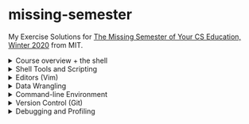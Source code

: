 # missing-semester
My Exercise Solutions for [The Missing Semester of Your CS Education, Winter 2020](https://missing.csail.mit.edu/2020/) from MIT.

<details>
<summary>Course overview + the shell</summary>

1. ``` sh
   $ echo $SHELL
   /bin/bash
   ```
2. ``` sh
   $ mkdir /tmp/missing
   ```
3. ``` sh
   $ man touch
   ```
4. ``` sh
   $ touch /tmp/missing/semester
   ```
5. ``` sh
   $ echo '#!/bin/sh' > /tmp/missing/semester
   $ echo 'curl --head --silent https://missing.csail.mit.edu' >> /tmp/missing/semester
   ```
6. ``` sh
   $ /tmp/missing/semester
   -bash: /tmp/missing/semester: Permission denied
   $ ls -l /tmp/missing/semester
   -rw-r--r--  1 kumatheworld  wheel  61 Jun 30 19:20 /tmp/missing/semester
   ```
7. This works because it only needs the read permission unlike the previous one that needs the execute permission.
   ``` sh
   $ sh /tmp/missing/semester
   HTTP/2 200
   server: GitHub.com
   content-type: text/html; charset=utf-8
   last-modified: Sat, 26 Jun 2021 10:14:39 GMT
   access-control-allow-origin: *
   etag: "60d6fe0f-1f31"
   expires: Sat, 26 Jun 2021 18:02:11 GMT
   cache-control: max-age=600
   x-proxy-cache: MISS
   x-github-request-id: E25A:3CCC:1CEDC6:1F2376:60D7694B
   accept-ranges: bytes
   date: Wed, 30 Jun 2021 10:29:43 GMT
   via: 1.1 varnish
   age: 385
   x-served-by: cache-hnd18744-HND
   x-cache: HIT
   x-cache-hits: 1
   x-timer: S1625048984.682678,VS0,VE1
   vary: Accept-Encoding
   x-fastly-request-id: af16a01b69ff7c7a566e819ede35ff74bfc59970
   content-length: 7985
   ```
8. ``` sh
   $ man chmod
   ```
9. The first line of `/tmp/missing/semester` right after the shebang `#!` tells the shell what program to run. In our case, that is `/bin/sh`.
   ``` sh
   $ chmod u+x /tmp/missing/semester
   $ /tmp/missing/semester
   (command output shown)
   ```
0. ``` sh
   $ /tmp/missing/semester | grep "last-modified" > ~/last-modified.txt
   ```
</details>

<details>
<summary>Shell Tools and Scripting</summary>

1. The following command lists the files under `$dir` in that way.
   ``` sh
   $ ls -alhtG "$dir"
   ```
2. ``` sh
   marco() {
      export MARCO=$(pwd)
   }

   polo() {
      cd "$MARCO"
   }
   ```
3. Assuming the given script is named `magic.sh`, the following script is what we want.
   ``` sh
   #!/usr/bin/env bash

   file=output.txt
   > $file
   while [ $? -eq 0 ]; do
      ./magic.sh >> $file 2>&1
   done

   cat $file
   n=$(wc -l < $file | sed 's/ //g' | xargs -I{} expr {} - 1)
   echo "It took $n runs to fail"
   ```
4. On MacOS, the following command creates `htmls.zip` that has all `.html` files under `$dir` or its subdirectories.
   ``` sh
   $ find "$dir" -name "*.html" -print0 | xargs -0 zip htmls.zip
   ```
5. On MacOS, the following command lists all files under `$dir` or its subdirectories by recency. To get the most recently changed file only, pipe it to `head -n1`.
   ``` sh
   $ find "$dir" -type f -print0 | xargs -0 ls -lt
   ```
</details>

<details>
<summary>Editors (Vim)</summary>

1. Done.
2. Done.
3. Done.
4. Done.
5. Ok I will try.
6. Skipped for now.
7. Skipped for now.
8. I followed the [macros](https://missing.csail.mit.edu/2020/editors/#macros) section and got [example-data.json](example-data.json). Note that you have to undo the changes made by the intermediate macros `e` and `p`.
</details>

<details>
<summary>Data Wrangling</summary>

1. Done.
2. Look at the following command.
   ``` sh
   $ grep -i "a.*a.*a" /usr/share/dict/words | rev | cut -c-2 | rev | sort | uniq -c
   ```
   The `grep` part finds the words that have 3 `a`'s in the case insensitive manner. Note that we do not check if each word ends with `'s` as no word in the file does. What the `rev | cut -c-2 | rev` part does is get the last 2 characters from each word. Finally, by `sort | uniq -c` we get a list of suffixes with multiplicity.

   By further piping the output to `sort | tail -1` we get the most common suffix `al`, which appears 1,039 times. We can use `wc -l` instead to get the number of suffixes, which is 156. Looking at the output of the command above, which is sorted alphabetically, we can easily find a suffix that does not show up. For example, `ab` as in `tab` is not listed there.
3. Running `sed s/REGEX/SUBSTITUTION/ input.txt > input.txt` will clear `input.txt` as the shell first tries to create a new file `input.txt` to get ready for the redirection. We can run `sed -i s/REGEX/SUBSTITUTION/ input.txt` to get around this.
4. I skip this as it turned out there was little information from the log.
   ``` sh
   $ log show | grep -e"=== system boot:" -e"Previous shutdown cause" | cut -d' ' -f-2
   2021-07-06 20:25:13.000000+0900
   2021-07-21 19:06:06.000000+0900
   2021-07-21 19:06:06.736536+0900
   ```
5. The following command almost does the job.
   ``` sh
   $ log show --process 0 | cut -c89- | sort | uniq -c | awk '$1 == 1' | tr -s ' ' | cut -c4-
   ```
   Note that we do not filter out old information from earlier than the past 3 reboots since we do not have it in the first place.

   This command has some more problems that I am not sure how to fix. Firstly, it might possibly filter out messages that show up multiple times in a reboot and do not in other reboots. Another serious problem is that the command output is too long to see in practice, being well over 100k lines. This is because it contains many lines that are basically the same but slightly different in number.
6. The following command downloads the table from the [first website](https://ucr.fbi.gov/crime-in-the-u.s/2016/crime-in-the-u.s.-2016/topic-pages/tables/table-1) and shows the statistics of the population column.
   ``` sh
   $ curl -s https://ucr.fbi.gov/crime-in-the-u.s/2016/crime-in-the-u.s.-2016/tables/table-1 | tr '\n' '\a' | grep -o '<table.*</table>' | tr '\a' '\n' | grep -A1 'headers="cell31 ' | grep "</td>" | sed 's/[^0-9]//g' | R --slave -e 'x <- scan(file="stdin", quiet=TRUE); summary(x)'
   Min.   1st Qu.    Median      Mean   3rd Qu.      Max.
   267783607 287309833 300509820 298634769 312159283 323127513
   ```
   To get the statistics of the n-th column in general, change `'headers="cell31 '` to `'headers="cell3{n} '` (removing the curly braces).
</details>

<details>
<summary>Command-line Environment</summary>

#### Job control
1. ``` sh
   $ sleep 10000
   ^Z
   [1]+  Stopped                 sleep 10000
   $ bg
   [1]+ sleep 10000 &
   $ pgrep -af "sleep 10000"
   12443
   $ pkill -af "sleep 10000"
   [1]+  Terminated: 15          sleep 10000
   ```
2. Using `wait`:
   ``` sh
   $ sleep 60 &
   [1] 12651
   $ wait %1; ls
   [1]+  Done                    sleep 60
   README.md         example-data.json
   ```
   Defining `pidwait`:
   ``` sh
   pidwait() {
      :
      while [ $? -eq 0 ]; do
         sleep 1
         kill -0 $1 2>/dev/null
      done
      ls
   }
   ```
   ``` sh
   $ sleep 10 &
   [1] 15304
   $ pidwait $(pgrep -af "sleep 10")
   [1]+  Done                    sleep 10
   README.md         example-data.json
   ```
#### Terminal multiplexer
1. Done.
#### Aliases
1. ``` sh
   alias dc=cd
   ```
2. Below is the command output. As you can see, nothing is really worth setting an alias for. Doing something like `alias gc="git commit"` might help but I am willing to type the full commands for those.
   ``` sh
   $ history | awk '{$1="";print substr($0,2)}' | sort | uniq -c | sort -n | tail -n 10
   1 07/27/21 22:00:42 tmjux
   1 07/27/21 22:00:43 tmux
   1 07/27/21 22:00:50 screen
   1 07/27/21 22:03:30 tmux
   1 07/27/21 22:06:41 tmux ls
   1 07/27/21 22:37:09 nano diary.md
   1 07/27/21 22:38:53 git commit -am "Add 2021-07-27"
   1 07/27/21 22:38:55 git push
   1 07/28/21 08:03:35 brew install --cask virtualbox
   1 07/28/21 19:43:04 history | awk '{$1="";print substr($0,2)}' | sort | uniq -c | sort -n | tail -n 10   ```
#### Dotfiles
1. Done.
2. Done.
3. Done.
4. Done.
5. Skipped for now. I will add things like `.bashrc` later.
6. See https://github.com/kumatheworld/dotfiles.
#### Remote Machines
1. Done.
2. Done.
3. Done.
4. Done.
5. I replaced the existing lines with the following.
   ``` sh
   PermitRootLogin no
   PasswordAuthentication no
   ```
6. Below are the commands I hit to make sure that mosh can properly recover from a disconnection of the network adapter of the server.

   VM:
   ``` sh
   $ mosh-server
   MOSH CONNECT 60003 q1L6MiTKHPtwZtFY4WnT7A

   mosh-server (mosh 1.3.2) [build mosh 1.3.2]
   Copyright 2012 Keith Winstein <mosh-devel@mit.edu>
   License GPLv3+: GNU GPL version 3 or later <http://gnu.org/licenses/gpl.html>.
   This is free software: you are free to change and redistribute it.
   There is NO WARRANTY, to the extent permitted by law.

   [mosh-server detached, pid = 14085]
   $ sudo ip link set enp0s3 down
   $ sudo ip link set enp0s3 up
   ```
   Local (ssh):
   ```sh
   $ ssh vm
   $ client_loop: send disconnect: Broken pipe
   ```
   Local (mosh):
   ```sh
   $ mosh vm
   ```
   The ssh/mosh connections were made after executing `mosh-server` on the VM. After `sudo ip link set enp0s3 down`, I waited for about a minute to see the `client_loop: send disconnect: Broken pipe` message from the ssh connection. The ssh connection was lost but the mosh connection was kept throughout the experiment.
7. ``` sh
   ssh -fN vm
   ```
</details>

<details>
<summary>Version Control (Git)</summary>

1. Yes, I have some experience with Git.
2. ```sh
   $ git clone https://github.com/missing-semester/missing-semester.git
   Cloning into 'missing-semester'...
   remote: Enumerating objects: 2020, done.
   remote: Counting objects: 100% (122/122), done.
   remote: Compressing objects: 100% (71/71), done.
   remote: Total 2020 (delta 59), reused 91 (delta 44), pack-reused 1898
   Receiving objects: 100% (2020/2020), 15.60 MiB | 5.97 MiB/s, done.
   Resolving deltas: 100% (1185/1185), done.
   ```
   1.
   ```sh
   $ git log --oneline --graph
   *   602282f (HEAD -> master, origin/master, origin/HEAD) Merge branch 'LemurP/master'
   |\
   | * 154aa87 Add link to Git alias section in exercise
   |/
   * 4dfc254 Bump dependencies
   * 8010724 Separate build and links status
   *   9c84071 Merge branch 'nullmight/fix-key-type'
   |\
   | * b63aa80 Fix key type in tutorial
   |/
   *   7623daf Merge branch 'FabienRoger/add-plural'
   |\
   | * c741a74 Add plural to parent variable
   |/
   * 7ec9677 Update broken links
   * e6ab30e Use Vimium description from the GitHub repo
   ...
   ```
   2.
   ```sh
   $ git log --pretty=format:%an -n1 README.md
   Anish Athalye
   ```
   3.
   ```sh
   $ git blame _config.yml | grep collections:
   a88b4eac (Anish Athalye 2020-01-17 15:26:30 -0500 18) collections:
   $ git log --format=%B -n1 a88b4eac
   Redo lectures as a collection

   ```
3. Working in this very repository, I tried adding `id_rsa` from `~/.ssh/`, commiting and removing it and ran the BFG Repo-Cleaner.
   ```sh
   $ cp ~/.ssh/id_rsa .
   $ git add id_rsa
   $ git commit -m "Add id_rsa"
   [main 6a8d643] Add id_rsa
    1 file changed, 30 insertions(+)
    create mode 100644 id_rsa
   $ bfg --delete-files id_rsa

   Using repo : /Users/kumatheworld/Documents/GitHub/missing-semester/.git

   Found 4 objects to protect
   Found 4 commit-pointing refs : HEAD, refs/heads/main, refs/remotes/origin/HEAD, refs/remotes/origin/main

   Protected commits
   -----------------

   These are your protected commits, and so their contents will NOT be altered:

   * commit 6a8d6434 (protected by 'HEAD') - contains 1 dirty file :
         - id_rsa (1.7 KB)

   WARNING: The dirty content above may be removed from other commits, but as
   the *protected* commits still use it, it will STILL exist in your repository.

   Details of protected dirty content have been recorded here :

   /Users/kumatheworld/Documents/GitHub/missing-semester.bfg-report/2021-08-07/17-43-22/protected-dirt/

   If you *really* want this content gone, make a manual commit that removes it,
   and then run the BFG on a fresh copy of your repo.


   Cleaning
   --------

   Found 71 commits
   Cleaning commits:       100% (71/71)
   Cleaning commits completed in 200 ms.

   BFG aborting: No refs to update - no dirty commits found??

   $ git rm id_rsa
   rm 'id_rsa'
   $ git commit -m "Remove id_rsa"
   [main edb26e2] Remove id_rsa
    1 file changed, 30 deletions(-)
    delete mode 100644 id_rsa
   $ bfg --delete-files id_rsa

   Using repo : /Users/kumatheworld/Documents/GitHub/missing-semester/.git

   Found 3 objects to protect
   Found 4 commit-pointing refs : HEAD, refs/heads/main, refs/remotes/origin/HEAD, refs/remotes/origin/main

   Protected commits
   -----------------

   These are your protected commits, and so their contents will NOT be altered:

   * commit edb26e25 (protected by 'HEAD')

   Cleaning
   --------

   Found 72 commits
   Cleaning commits:       100% (72/72)
   Cleaning commits completed in 181 ms.

   Updating 1 Ref
   --------------

         Ref               Before     After
         -------------------------------------
         refs/heads/main | edb26e25 | 41fdadda

   Updating references:    100% (1/1)
   ...Ref update completed in 51 ms.

   Commit Tree-Dirt History
   ------------------------

         Earliest                                              Latest
         |                                                          |
         ..........................................................Dm

         D = dirty commits (file tree fixed)
         m = modified commits (commit message or parents changed)
         . = clean commits (no changes to file tree)

                                 Before     After
         -------------------------------------------
         First modified commit | 6a8d6434 | 1829b96f
         Last dirty commit     | 6a8d6434 | 1829b96f

   Deleted files
   -------------

         Filename   Git id
         ----------------------------
         id_rsa   | df139b64 (1.7 KB)


   In total, 3 object ids were changed. Full details are logged here:

         /Users/kumatheworld/Documents/GitHub/missing-semester.bfg-report/2021-08-07/17-54-49

   BFG run is complete! When ready, run: git reflog expire --expire=now --all && git gc --prune=now --aggressive
   $ git reflog expire --expire=now --all && git gc --prune=now --aggressive
   Enumerating objects: 212, done.
   Counting objects: 100% (212/212), done.
   Delta compression using up to 4 threads
   Compressing objects: 100% (182/182), done.
   Writing objects: 100% (212/212), done.
   Total 212 (delta 70), reused 2 (delta 0), pack-reused 0
   ```
   However, when the dirty files show up only in the latest commit like in this example, you might rather want to do `git commit --amend` to delete the files before even they become part of the history.
4. Working in this repository again, we have the following.
   ```sh
   $ echo aaa >> README.md
   $ git stash
   Saved working directory and index state WIP on main: ac21a61 6.3 done
   $ git log --all --oneline -n3
   1f3ac11 (refs/stash) WIP on main: ac21a61 6.3 done
   e7d9dba index on main: ac21a61 6.3 done
   ac21a61 (HEAD -> main, origin/main, origin/HEAD) 6.3 done
   $ git stash pop
   On branch main
   Your branch is up to date with 'origin/main'.

   Changes not staged for commit:
   (use "git add <file>..." to update what will be committed)
   (use "git restore <file>..." to discard changes in working directory)
         modified:   README.md

   no changes added to commit (use "git add" and/or "git commit -a")
   Dropped refs/stash@{0} (1f3ac112937b30ce4615fa12fdfeb4b3e2e8cda2)
   ```
5. ```sh
   $ git config --global alias.graph "log --all --graph --decorate --oneline"
   ```
6. ```sh
   $ git config --global core.excludesfile ~/.gitignore_global
   $ echo .DS_Store > ~/.gitignore_global
   ```
7. See https://github.com/missing-semester/missing-semester/pull/161.
</details>

<details>
<summary>Debugging and Profiling</summary>

#### Debugging
1. ```sh
   $ log show --last 1d | grep sudo | wc
      565    8327   88040
   $ log show --last 1d | grep sudo | head
   2021-08-11 22:24:49.156736+0900 0x3f78f5   Activity    0x3a7820             90998  0    sudo: (libsystem_info.dylib) Performance impact - Resolve user group list (>17 groups)
   2021-08-11 22:24:49.156746+0900 0x3f78f5   Default     0x0                  90998  0    sudo: (libsystem_info.dylib) Too many groups requested (2147483647).  Can cause performance issues when network directories are involved
   2021-08-11 22:24:49.158042+0900 0x3f78f5   Activity    0x3a7821             90998  0    sudo: (libsystem_info.dylib) Performance impact - Resolve user group list (>17 groups)
   2021-08-11 22:24:49.158043+0900 0x3f78f5   Default     0x0                  90998  0    sudo: (libsystem_info.dylib) Too many groups requested (24).  Can cause performance issues when network directories are involved
   2021-08-11 22:24:49.162401+0900 0x3f78f5   Activity    0x3a7822             90998  0    sudo: (libsystem_info.dylib) Retrieve User by Name
   2021-08-11 22:24:49.174246+0900 0x3f78f8   Activity    0x3a7830             90999  0    sudo: (libsystem_info.dylib) Performance impact - Resolve user group list (>17 groups)
   2021-08-11 22:24:49.174256+0900 0x3f78f8   Default     0x0                  90999  0    sudo: (libsystem_info.dylib) Too many groups requested (2147483647).  Can cause performance issues when network directories are involved
   2021-08-11 22:24:49.174780+0900 0x3f78f8   Activity    0x3a7831             90999  0    sudo: (libsystem_info.dylib) Performance impact - Resolve user group list (>17 groups)
   2021-08-11 22:24:49.174780+0900 0x3f78f8   Default     0x0                  90999  0    sudo: (libsystem_info.dylib) Too many groups requested (24).  Can cause performance issues when network directories are involved
   2021-08-11 22:24:49.175425+0900 0x3f78f8   Activity    0x3a7832             90999  0    sudo: (libsystem_info.dylib) Retrieve User by Name
   ```
2. Done.
3. We call the given script `hq.sh`.

   `shellcheck` on `hq.sh`:
   ```sh
   $ shellcheck hq.sh

   In tmp.sh line 3:
   for f in $(ls *.m3u)
            ^---------^ SC2045: Iterating over ls output is fragile. Use globs.
               ^-- SC2035: Use ./*glob* or -- *glob* so names with dashes won't become options.


   In tmp.sh line 5:
   grep -qi hq.*mp3 $f \
            ^-----^ SC2062: Quote the grep pattern so the shell won't interpret it.
                     ^-- SC2086: Double quote to prevent globbing and word splitting.

   Did you mean:
   grep -qi hq.*mp3 "$f" \


   In tmp.sh line 6:
      && echo -e 'Playlist $f contains a HQ file in mp3 format'
               ^-- SC3037: In POSIX sh, echo flags are undefined.
                  ^-- SC2016: Expressions don't expand in single quotes, use double quotes for that.

   For more information:
   https://www.shellcheck.net/wiki/SC2045 -- Iterating over ls output is fragi...
   https://www.shellcheck.net/wiki/SC2062 -- Quote the grep pattern so the she...
   https://www.shellcheck.net/wiki/SC3037 -- In POSIX sh, echo flags are undef...
   ```
   Fixed script:
   ```sh
   #!/bin/sh
   ## Example: a typical script with several problems
   for f in *.m3u
   do
      grep -qi "hq.*mp3" "$f" \
      && echo "Playlist $f contains a HQ file in mp3 format"
   done
   ```
4. Skipped.
#### Profiling
1. Changing the code a bit to call one function rather than all the 3 functions, we get the following.

   `quicksort()`:
   ```sh
   $ python -m cProfile -s tottime sorts.py | head -15
            235363 function calls (203240 primitive calls) in 0.101 seconds

      Ordered by: internal time

      ncalls  tottime  percall  cumtime  percall filename:lineno(function)
    33096/1000    0.032    0.000    0.048    0.000 sorts.py:23(quicksort)
       25399    0.015    0.000    0.032    0.000 random.py:290(randrange)
       25399    0.013    0.000    0.018    0.000 random.py:237 (_randbelow_with_getrandbits)
       25399    0.008    0.000    0.040    0.000 random.py:334(randint)
       16048    0.007    0.000    0.007    0.000 sorts.py:28(<listcomp>)
       16048    0.007    0.000    0.007    0.000 sorts.py:27(<listcomp>)
        1000    0.006    0.000    0.044    0.000 sorts.py:6(<listcomp>)
       32117    0.003    0.000    0.003    0.000 {method 'getrandbits' of  '_random.Random' objects}
       33104    0.003    0.000    0.003    0.000 {built-in method  builtins.len}
       25399    0.002    0.000    0.002    0.000 {method 'bit_length' of  'int' objects}
   ```
   `insertionsort()`:
   ```sh
   $ python -m cProfile -s tottime sorts.py | head -15
            140843 function calls (140816 primitive calls) in 0.082 seconds

      Ordered by: internal time

      ncalls  tottime  percall  cumtime  percall filename:lineno(function)
        1000    0.031    0.000    0.031    0.000 sorts.py:11 (insertionsort)
       25736    0.015    0.000    0.032    0.000 random.py:290(randrange)
       25736    0.012    0.000    0.017    0.000 random.py:237 (_randbelow_with_getrandbits)
       25736    0.008    0.000    0.039    0.000 random.py:334(randint)
        1000    0.006    0.000    0.044    0.000 sorts.py:6(<listcomp>)
       32537    0.003    0.000    0.003    0.000 {method 'getrandbits' of  '_random.Random' objects}
       25736    0.002    0.000    0.002    0.000 {method 'bit_length' of  'int' objects}
           1    0.002    0.002    0.079    0.079 sorts.py:4(test_sorted)
           4    0.001    0.000    0.001    0.000 {built-in method _imp. create_dynamic}
        1000    0.001    0.000    0.001    0.000 {built-in method  builtins.sorted}
   ```
   Now we further change the code to use `line_profiler`.
   ```sh
   $ tail sorts.py
      return array

   if __name__ == '__main__':
      array = random.sample(range(2000), 1000)
      algorithm = quicksort

      lp = LineProfiler()
      lp_wrapper = lp(algorithm)
      lp_wrapper(array)
      lp.print_stats()
   ```
   `quicksort()`:
   ```sh
   $ ipython sorts.py
   Timer unit: 1e-06 s

   Total time: 0.007301 s
   File: /Users/kumatheworld/tmp/line_profiler/sorts.py
   Function: quicksort at line 24

   Line #      Hits         Time  Per Hit   % Time  Line Contents
   ==============================================================
      24                                           def quicksort(array):
      25      1331        783.0      0.6     10.7      if len(array) <= 1:
      26       666        304.0      0.5      4.2          return array
      27       665        367.0      0.6      5.0      pivot = array[0]
      28       665       2694.0      4.1     36.9      left = [i for i in array[1:] if i < pivot]
      29       665       2702.0      4.1     37.0      right = [i for i in array[1:] if i >= pivot]
      30       665        451.0      0.7      6.2      return quicksort(left) + [pivot] + quicksort(right)
   ```
   `insertionsort()`:
   ```sh
   $ ipython sorts.py
   Timer unit: 1e-06 s

   Total time: 0.317805 s
   File: /Users/kumatheworld/tmp/line_profiler/sorts.py
   Function: insertionsort at line 12

   Line #      Hits         Time  Per Hit   % Time  Line Contents
   ==============================================================
      12                                           def insertionsort(array):
      13
      14      1001        388.0      0.4      0.1      for i in range(len(array)):
      15      1000        435.0      0.4      0.1          j = i-1
      16      1000        374.0      0.4      0.1          v = array[i]
      17    236649     112488.0      0.5     35.4          while j >= 0 and v < array[j]:
      18    235649     112387.0      0.5     35.4              array[j+1] = array[j]
      19    235649      91303.0      0.4     28.7              j -= 1
      20      1000        429.0      0.4      0.1          array[j+1] = v
      21         1          1.0      1.0      0.0      return array
   ```
   Those results show that `quicksort()` was much faster than `insertionsort()` when the array was large.

   For memory profiling, as `quicksort()` is a recusrive function and `memory_profiler` is invoked every time the function is called, we create another function that externally calls `quicksort()`.
   ```sh
   $ tail sorts.py

   @profile
   def quicksort_(array):
      return quicksort(array)

   if __name__ == '__main__':
      array = random.sample(range(2000), 1000)
      algorithm = quicksort_

      algorithm(array)
   ```
   The profiling results are as follows.
   `quicksort()`:
   ```sh
   $ python -m memory_profiler sorts.py
   Filename: sorts.py

   Line #    Mem usage    Increment  Occurences   Line Contents
   ============================================================
      32     38.7 MiB     38.7 MiB           1   @profile
      33                                         def quicksort_(array):
      34     38.7 MiB      0.0 MiB           1       return quicksort(array)
   ```
   `insertionsort()`:
   ```sh
   $ python -m memory_profiler sorts.py
   Filename: sorts.py

   Line #    Mem usage    Increment  Occurences   Line Contents
   ============================================================
      12     38.8 MiB     38.8 MiB           1   @profile
      13                                         def insertionsort(array):
      14
      15     38.8 MiB      0.0 MiB        1001       for i in range(len(array)):
      16     38.8 MiB      0.0 MiB        1000           j = i-1
      17     38.8 MiB      0.0 MiB        1000           v = array[i]
      18     38.8 MiB      0.0 MiB      255584           while j >= 0 and v < array[j]:
      19     38.8 MiB      0.0 MiB      254584               array[j+1] = array[j]
      20     38.8 MiB      0.0 MiB      254584               j -= 1
      21     38.8 MiB      0.0 MiB        1000           array[j+1] = v
      22     38.8 MiB      0.0 MiB           1       return array


   ```
   Those results show no significant difference in memory consumption. Actually, the memory usage remains 38.7 or 38.8 MB even if we double or halve the size of the array, which means that the Mem usage number is dominated by some overhead that the array has nothing to do with. If we make the array so large (like 10^7) that the memory usage exceeds 38.8 MB, `insertionsort()` will take too long. Theoretically, however, `quicksort()` will use more space as it creates other arrays while all `insertionsort()` does is swapping some elements in the given array.

   The `perf` challenge is skipped as I do not have an environment for that.
2. Before uncommenting the commented lines:
   ```sh
   $ pycallgraph graphviz -- ./fib.py
   34
   ```
   Looking at the [generated graph](pycallgraph.png), we see that `fib0()` was called 21 times.

   After uncommenting them:
   ```sh
   $ pycallgraph graphviz -- ./fib.py
   34
   ```
   Looking at the [newly generated graph](pycallgraph_uncommented.png), we see that each `fibN()` was called just once.
</details>
